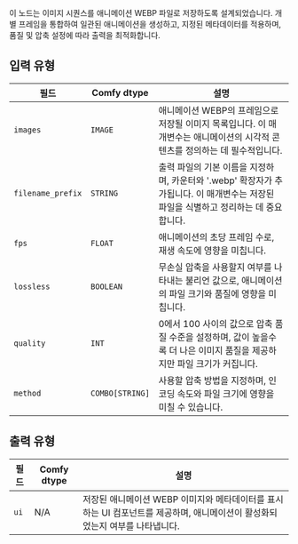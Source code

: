 



이 노드는 이미지 시퀀스를 애니메이션 WEBP 파일로 저장하도록 설계되었습니다. 개별 프레임을 통합하여 일관된 애니메이션을 생성하고, 지정된 메타데이터를 적용하며, 품질 및 압축 설정에 따라 출력을 최적화합니다.

## 입력 유형

| 필드             | Comfy dtype | 설명                                                                         |
|-------------------|-------------|-------------------------------------------------------------------------------------|
| `images`          | `IMAGE`     | 애니메이션 WEBP의 프레임으로 저장될 이미지 목록입니다. 이 매개변수는 애니메이션의 시각적 콘텐츠를 정의하는 데 필수적입니다. |
| `filename_prefix` | `STRING`    | 출력 파일의 기본 이름을 지정하며, 카운터와 '.webp' 확장자가 추가됩니다. 이 매개변수는 저장된 파일을 식별하고 정리하는 데 중요합니다. |
| `fps`             | `FLOAT`     | 애니메이션의 초당 프레임 수로, 재생 속도에 영향을 미칩니다. |
| `lossless`        | `BOOLEAN`   | 무손실 압축을 사용할지 여부를 나타내는 불리언 값으로, 애니메이션의 파일 크기와 품질에 영향을 미칩니다. |
| `quality`         | `INT`       | 0에서 100 사이의 값으로 압축 품질 수준을 설정하며, 값이 높을수록 더 나은 이미지 품질을 제공하지만 파일 크기가 커집니다. |
| `method`          | `COMBO[STRING]` | 사용할 압축 방법을 지정하며, 인코딩 속도와 파일 크기에 영향을 미칠 수 있습니다. |

## 출력 유형

| 필드 | Comfy dtype | 설명                                                                       |
|-------|-------------|-----------------------------------------------------------------------------------|
| `ui`  | N/A         | 저장된 애니메이션 WEBP 이미지와 메타데이터를 표시하는 UI 컴포넌트를 제공하며, 애니메이션이 활성화되었는지 여부를 나타냅니다. |